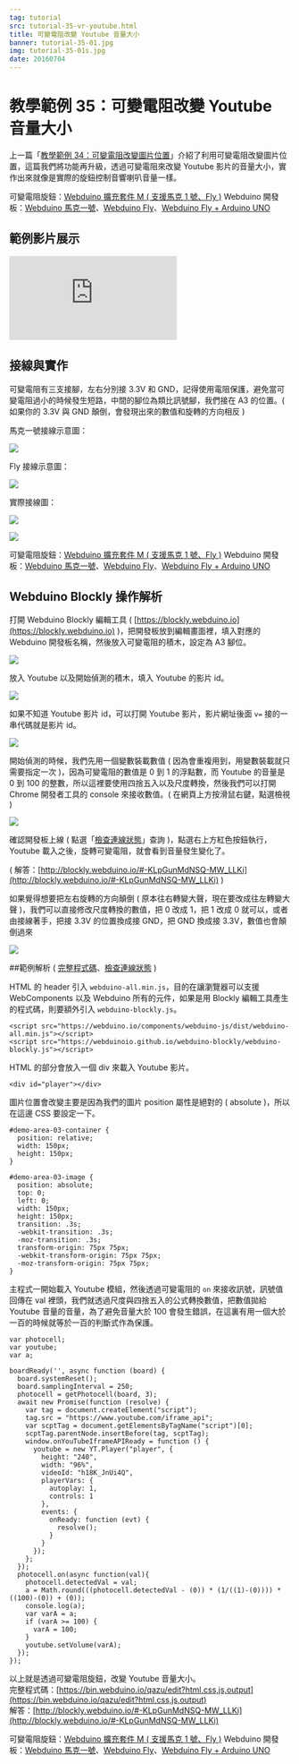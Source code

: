```yaml
---
tag: tutorial
src: tutorial-35-vr-youtube.html
title: 可變電阻改變 Youtube 音量大小
banner: tutorial-35-01.jpg
img: tutorial-35-01s.jpg
date: 20160704
---
```


<!-- @@master  = ../../_layout.html-->

<!-- @@block  =  meta-->

<title>教學範例 35：可變電阻改變 Youtube 音量大小 :::: Webduino = Web × Arduino</title>

<meta name="description" content="上一篇「教學範例 34：可變電阻改變圖片位置」介紹了利用可變電阻改變圖片位置，這篇我們將功能再升級，透過可變電阻來改變 Youtube 影片的音量大小，實作出來就像是實際的旋鈕控制音響喇叭音量一樣。">

<meta itemprop="description" content="上一篇「教學範例 34：可變電阻改變圖片位置」介紹了利用可變電阻改變圖片位置，這篇我們將功能再升級，透過可變電阻來改變 Youtube 影片的音量大小，實作出來就像是實際的旋鈕控制音響喇叭音量一樣。">

<meta property="og:description" content="上一篇「教學範例 34：可變電阻改變圖片位置」介紹了利用可變電阻改變圖片位置，這篇我們將功能再升級，透過可變電阻來改變 Youtube 影片的音量大小，實作出來就像是實際的旋鈕控制音響喇叭音量一樣。">

<link rel="canonical" href="https://tutorials.webduino.io/zh-tw/docs/useful/sensor/pot-youtube.html">

<meta property="og:title" content="教學範例 35：可變電阻改變 Youtube 音量大小" >

<meta property="og:url" content="https://webduino.io/tutorials/tutorial-35-vr-youtube.html">

<meta property="og:image" content="https://webduino.io/img/tutorials/tutorial-35-01s.jpg">

<meta itemprop="image" content="https://webduino.io/img/tutorials/tutorial-35-01s.jpg">

<include src="../_include-tutorials.html"></include>

<!-- @@close-->

<!-- @@block  =  preAndNext-->

<include src="../_include-tutorials-content.html"></include>

<!-- @@close-->

<!-- @@block  =  tutorials-->

# 教學範例 35：可變電阻改變 Youtube 音量大小

上一篇「[教學範例 34：可變電阻改變圖片位置](https://webduino.io/tutorials/tutorial-34-vr-image.html)」介紹了利用可變電阻改變圖片位置，這篇我們將功能再升級，透過可變電阻來改變 Youtube 影片的音量大小，實作出來就像是實際的旋鈕控制音響喇叭音量一樣。

<div class="buy-this">
	<span>可變電阻旋鈕：<a href="https://webduino.io/buy/webduino-expansion-m.html" target="_blank">Webduino 擴充套件 M ( 支援馬克 1 號、Fly )</a></span>
	<span>Webduino 開發板：<a href="https://webduino.io/buy/component-webduino-v1.html" target="_blank">Webduino 馬克一號</a>、<a href="https://webduino.io/buy/component-webduino-fly.html" target="_blank">Webduino Fly</a>、<a href="https://webduino.io/buy/component-webduino-uno-fly.html" target="_blank">Webduino Fly + Arduino UNO</a></span>
</div>

## 範例影片展示

<iframe class="youtube" src="https://www.youtube.com/embed/hA0rx5uK_qw" frameborder="0" allowfullscreen></iframe>

## 接線與實作

可變電阻有三支接腳，左右分別接 3.3V 和 GND，記得使用電阻保護，避免當可變電阻過小的時候發生短路，中間的腳位為類比訊號腳，我們接在 A3 的位置。( 如果你的 3.3V 與 GND 顛倒，會發現出來的數值和旋轉的方向相反 )

馬克一號接線示意圖：

![](../img/tutorials/tutorial-34-02.jpg)

Fly 接線示意圖：

![](../img/tutorials/tutorial-34-02-fly.jpg)

實際接線圖：

![](../img/tutorials/tutorial-34-03.jpg)

![](../img/tutorials/tutorial-34-04.jpg)

<div class="buy-this">
	<span>可變電阻旋鈕：<a href="https://webduino.io/buy/webduino-expansion-m.html" target="_blank">Webduino 擴充套件 M ( 支援馬克 1 號、Fly )</a></span>
	<span>Webduino 開發板：<a href="https://webduino.io/buy/component-webduino-v1.html" target="_blank">Webduino 馬克一號</a>、<a href="https://webduino.io/buy/component-webduino-fly.html" target="_blank">Webduino Fly</a>、<a href="https://webduino.io/buy/component-webduino-uno-fly.html" target="_blank">Webduino Fly + Arduino UNO</a></span>
</div>

## Webduino Blockly 操作解析

打開 Webduino Blockly 編輯工具 ( [https://blockly.webduino.io](https://blockly.webduino.io) )，把開發板放到編輯畫面裡，填入對應的 Webduino 開發板名稱，然後放入可變電阻的積木，設定為 A3 腳位。

![](../img/tutorials/tutorial-35-02.jpg)

放入 Youtube 以及開始偵測的積木，填入 Youtube 的影片 id。

![](../img/tutorials/tutorial-35-03.jpg)

如果不知道 Youtube 影片 id，可以打開 Youtube 影片，影片網址後面 `v=` 接的一串代碼就是影片 id。

![](../img/tutorials/tutorial-35-04.jpg)

開始偵測的時候，我們先用一個變數裝載數值 ( 因為會重複用到，用變數裝載就只需要指定一次 )，因為可變電阻的數值是 0 到 1 的浮點數，而 Youtube 的音量是 0 到 100 的整數，所以這裡要使用四捨五入以及尺度轉換，然後我們可以打開 Chrome 開發者工具的 console 來接收數值。( 在網頁上方按滑鼠右鍵，點選檢視 )

![](../img/tutorials/tutorial-35-05.jpg)


確認開發板上線 ( 點選「[檢查連線狀態](https://webduino.io/device.html)」查詢 )，點選右上方紅色按鈕執行，Youtube 載入之後，旋轉可變電阻，就會看到音量發生變化了。

( 解答：[http://blockly.webduino.io/#-KLpGunMdNSQ-MW_LLKi](http://blockly.webduino.io/#-KLpGunMdNSQ-MW_LLKi) )

如果覺得想要把左右旋轉的方向顛倒 ( 原本往右轉變大聲，現在要改成往左轉變大聲 )，我們可以直接修改尺度轉換的數值，把 0 改成 1，把 1 改成 0 就可以，或者由接線著手，把接 3.3V 的位置換成接 GND，把 GND 換成接 3.3V，數值也會顛倒過來

![](../img/tutorials/tutorial-35-06.jpg)

##範例解析 ( [完整程式碼](https://bin.webduino.io/qazu/edit?html,css,js,output)、[檢查連線狀態](https://webduino.io/device.html) )

HTML 的 header 引入 `webduino-all.min.js`，目的在讓瀏覽器可以支援 WebComponents 以及 Webduino 所有的元件，如果是用 Blockly 編輯工具產生的程式碼，則要額外引入 `webduino-blockly.js`。

	<script src="https://webduino.io/components/webduino-js/dist/webduino-all.min.js"></script>
	<script src="https://webduinoio.github.io/webduino-blockly/webduino-blockly.js"></script>

HTML 的部分會放入一個 div 來載入 Youtube 影片。

	<div id="player"></div>

圖片位置會改變主要是因為我們的圖片 position 屬性是絕對的 ( absolute )，所以在這邊 CSS 要設定一下。

	#demo-area-03-container {
	  position: relative;
	  width: 150px;
	  height: 150px;
	}

	#demo-area-03-image {
	  position: absolute;
	  top: 0;
	  left: 0;
	  width: 150px;
	  height: 150px;
	  transition: .3s;
	  -webkit-transition: .3s;
	  -moz-transition: .3s;
	  transform-origin: 75px 75px;
	  -webkit-transform-origin: 75px 75px;
	  -moz-transform-origin: 75px 75px;
	}

主程式一開始載入 Youtube 模組，然後透過可變電阻的 `on` 來接收訊號，訊號值回傳在 val 裡頭，我們就透過尺度與四捨五入的公式轉換數值，把數值拋給 Youtube 音量的音量，為了避免音量大於 100 會發生錯誤，在這裏有用一個大於一百的時候就等於一百的判斷式作為保護。	

	var photocell;
	var youtube;
	var a;

	boardReady('', async function (board) {
	  board.systemReset();
	  board.samplingInterval = 250;
	  photocell = getPhotocell(board, 3);
	  await new Promise(function (resolve) {
	    var tag = document.createElement("script");
	    tag.src = "https://www.youtube.com/iframe_api";
	    var scptTag = document.getElementsByTagName("script")[0];
	    scptTag.parentNode.insertBefore(tag, scptTag);
	    window.onYouTubeIframeAPIReady = function () {
	      youtube = new YT.Player("player", {
	        height: "240",
	        width: "96%",
	        videoId: "h18K_JnUi4Q",
	        playerVars: {
	          autoplay: 1,
	          controls: 1
	        },
	        events: {
	          onReady: function (evt) {
	            resolve();
	          }
	        }
	      });
	    };
	  });
	  photocell.on(async function(val){
	    photocell.detectedVal = val;
	    a = Math.round(((photocell.detectedVal - (0)) * (1/((1)-(0)))) * ((100)-(0)) + (0));
	    console.log(a);
	    var varA = a;
	    if (varA >= 100) {
	      varA = 100;
	    }
	    youtube.setVolume(varA);
	  });
	});

以上就是透過可變電阻旋鈕，改變 Youtube 音量大小。   
完整程式碼：[https://bin.webduino.io/qazu/edit?html,css,js,output](https://bin.webduino.io/qazu/edit?html,css,js,output)  
解答：[http://blockly.webduino.io/#-KLpGunMdNSQ-MW_LLKi](http://blockly.webduino.io/#-KLpGunMdNSQ-MW_LLKi)

<div class="buy-this">
	<span>可變電阻旋鈕：<a href="https://webduino.io/buy/webduino-expansion-m.html" target="_blank">Webduino 擴充套件 M ( 支援馬克 1 號、Fly )</a></span>
	<span>Webduino 開發板：<a href="https://webduino.io/buy/component-webduino-v1.html" target="_blank">Webduino 馬克一號</a>、<a href="https://webduino.io/buy/component-webduino-fly.html" target="_blank">Webduino Fly</a>、<a href="https://webduino.io/buy/component-webduino-uno-fly.html" target="_blank">Webduino Fly + Arduino UNO</a></span>
</div>


<!-- @@close-->